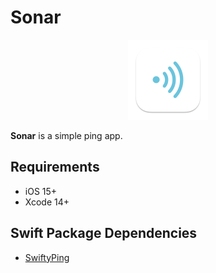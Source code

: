 # Sonar

<div align="center">
    <img src="./materials/sonar-icon.png" height=128 />
</div>

**Sonar** is a simple ping app.

## Requirements

- iOS 15+
- Xcode 14+

## Swift Package Dependencies

- [SwiftyPing](https://github.com/samiyr/SwiftyPing)

